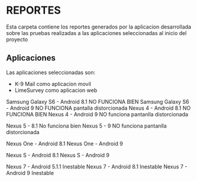 # REPORTES
Esta carpeta contiene los reportes generados por la aplicacion desarrollada sobre las pruebas realizadas
a las aplicaciones seleccionadas al inicio del proyecto

## Aplicaciones
Las aplicaciones seleccionadas son:
- K-9 Mail como aplicacion movil
- LimeSurvey como aplicacion web

Samsung Galaxy S6 - Android 8.1 NO FUNCIONA BIEN
Samsung Galaxy S6 - Android 9 NO FUNCIONA pantalla distorcionada
Nexus 4 - Android 8.1 NO FUNCIONA BIEN
Nexus 4 - Android 9 NO funciona pantanlla distorcionada

Nexus 5 - 8.1 No funciona bien
Nexus 5 - 9 NO funciona pantanlla distorcionada

Nexus One - Android 8.1
Nexus One - Android 9

Nexus S - Android 8.1
Nexus S - Android 9

Nexus 7 - Android 5.1.1 Inestable
Nexus 7 - Android 8.1 Inestable
Nexus 7 - Android 9 Inestable



